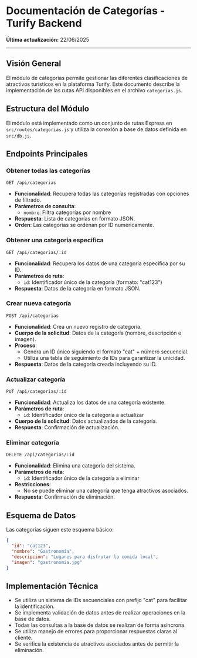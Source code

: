 # Documentación de Categorías - Turify Backend

**Última actualización:** 22/06/2025

---

## Visión General

El módulo de categorías permite gestionar las diferentes clasificaciones de atractivos turísticos en la plataforma Turify. Este documento describe la implementación de las rutas API disponibles en el archivo `categorias.js`.

## Estructura del Módulo

El módulo está implementado como un conjunto de rutas Express en `src/routes/categorias.js` y utiliza la conexión a base de datos definida en `src/db.js`.

## Endpoints Principales

### Obtener todas las categorías

```
GET /api/categorias
```

- **Funcionalidad**: Recupera todas las categorías registradas con opciones de filtrado.
- **Parámetros de consulta**:
  - `nombre`: Filtra categorías por nombre
- **Respuesta**: Lista de categorías en formato JSON.
- **Orden**: Las categorías se ordenan por ID numéricamente.

### Obtener una categoría específica

```
GET /api/categorias/:id
```

- **Funcionalidad**: Recupera los datos de una categoría específica por su ID.
- **Parámetros de ruta**: 
  - `id`: Identificador único de la categoría (formato: "cat123")
- **Respuesta**: Datos de la categoría en formato JSON.

### Crear nueva categoría

```
POST /api/categorias
```

- **Funcionalidad**: Crea un nuevo registro de categoría.
- **Cuerpo de la solicitud**: Datos de la categoría (nombre, descripción e imagen).
- **Proceso**: 
  - Genera un ID único siguiendo el formato "cat" + número secuencial.
  - Utiliza una tabla de seguimiento de IDs para garantizar la unicidad.
- **Respuesta**: Datos de la categoría creada incluyendo su ID.

### Actualizar categoría

```
PUT /api/categorias/:id
```

- **Funcionalidad**: Actualiza los datos de una categoría existente.
- **Parámetros de ruta**: 
  - `id`: Identificador único de la categoría a actualizar
- **Cuerpo de la solicitud**: Datos actualizados de la categoría.
- **Respuesta**: Confirmación de actualización.

### Eliminar categoría

```
DELETE /api/categorias/:id
```

- **Funcionalidad**: Elimina una categoría del sistema.
- **Parámetros de ruta**: 
  - `id`: Identificador único de la categoría a eliminar
- **Restricciones**:
  - No se puede eliminar una categoría que tenga atractivos asociados.
- **Respuesta**: Confirmación de eliminación.

## Esquema de Datos

Las categorías siguen este esquema básico:

```json
{
  "id": "cat123",
  "nombre": "Gastronomía",
  "descripcion": "Lugares para disfrutar la comida local",
  "imagen": "gastronomia.jpg"
}
```

## Implementación Técnica

- Se utiliza un sistema de IDs secuenciales con prefijo "cat" para facilitar la identificación.
- Se implementa validación de datos antes de realizar operaciones en la base de datos.
- Todas las consultas a la base de datos se realizan de forma asíncrona.
- Se utiliza manejo de errores para proporcionar respuestas claras al cliente.
- Se verifica la existencia de atractivos asociados antes de permitir la eliminación.

